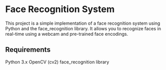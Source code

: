 # Face Recognition System
This project is a simple implementation of a face recognition system using Python and the face_recognition library. It allows you to recognize faces in real-time using a webcam and pre-trained face encodings.

## Requirements
Python 3.x
OpenCV (cv2)
face_recognition library
